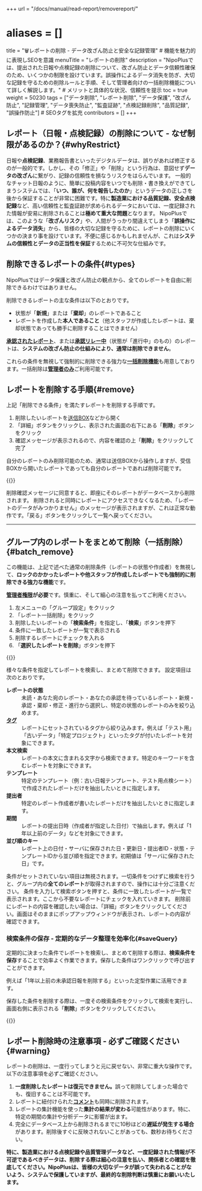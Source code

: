 +++
url = "/docs/manual/read-report/removereport/"
# aliases = []
title = "🗑️レポートの削除 - データ改ざん防止と安全な記録管理" # 機能を魅力的に表現しSEOを意識
menuTitle = "レポートの削除"
description = "NipoPlusでは、提出された日報や点検記録の削除について、改ざん防止とデータ信頼性確保のため、いくつかの制限を設けています。誤操作によるデータ消失を防ぎ、大切な記録を守るための削除ルールと手順、そして管理者向けの一括削除機能について詳しく解説します。" # メリットと具体的な状況、信頼性を提示
toc = true
weight = 50230
tags = ["データ削除", "レポート削除", "データ保護", "改ざん防止", "記録管理", "データ喪失防止", "監査証跡", "点検記録削除", "品質記録", "誤操作防止"] # SEOタグを拡充
contributors = []
+++

## レポート（日報・点検記録）の削除について - なぜ制限があるのか？{#whyRestrict}

日報や**点検記録**、業務報告書といったデジタルデータは、誤りがあれば修正するのが一般的です。しかし、その「修正」や「削除」という行為は、意図せず**データの改ざん**に繋がり、記録の信頼性を損なうリスクをはらんでいます。
一般的なチャット日報のように、簡単に投稿内容をいつでも削除・書き換えができてしまうシステムでは、「**いつ、誰が、何を報告したのか**」というデータの正しさを後から保証することが非常に困難です。特に**製造業における品質記録、安全点検記録**など、高い信頼性と監査証跡が求められるデータにおいては、一度記録された情報が安易に削除されることは**極めて重大な問題**となります。
NipoPlusでは、このような「**改ざんリスク**」や、人間がうっかり間違えてしまう「**誤操作によるデータ消失**」から、皆様の大切な記録を守るために、レポートの削除にいくつかの決まり事を設けています。不便に感じるかもしれませんが、これは**システムの信頼性とデータの正当性を保証**するために不可欠な仕組みです。

## 削除できるレポートの条件{#types}

NipoPlusではデータ保護と改ざん防止の観点から、全てのレポートを自由に削除できるわけではありません。

削除できるレポートの主な条件は以下のとおりです。

- 状態が「<strong>新規</strong>」または「<strong>棄却</strong>」のレポートであること
- レポートを作成した<strong>本人であること</strong>（他スタッフが作成したレポートは、棄却状態であっても勝手に削除することはできません）

<strong>[承認されたレポート](/docs/manual/read-report/state/#agree)</strong>、または<strong>[承認リレー中](/docs/manual/read-report/state/#relay)</strong>（状態が「進行中」のもの）のレポートは、**システムの改ざん防止の仕組みにより、通常は削除できません**。

これらの条件を無視して強制的に削除できる強力な[<strong>一括削除機能</strong>](#batch_remove)も用意しております。一括削除は[<strong>管理者のみ</strong>](/docs/setup/staff-global/rank/)ご利用可能です。

## レポートを削除する手順{#remove}

上記「削除できる条件」を満たすレポートを削除する手順です。

1.  削除したいレポートを[送信BOX](/docs/manual/read-report/list/#listbox)などから開く
2.  「詳細」ボタンをクリックし、表示された画面の右下にある「<strong>削除</strong>」ボタンをクリック
3.  確認メッセージが表示されるので、内容を確認の上「<strong>削除</strong>」をクリックして完了

自分のレポートのみ削除可能のため、通常は送信BOXから操作しますが、受信BOXから開いたレポートであっても自分のレポートであれば削除可能です。

{{<icatch filename="img/report-delete" msg="自分のレポートで、かつ状態が新規または棄却の場合、削除ボタンが表示されます。内容を確認し、削除を実行します" alice="ok">}}

削除確認メッセージに同意すると、即座にそのレポートがデータベースから削除されます。
削除されると同時にレポートにアクセスできなくなるため、「レポートのデータがみつかりません」のメッセージが表示されますが、これは正常な動作です。「戻る」ボタンをクリックして一覧へ戻ってください。

---

## グループ内のレポートをまとめて削除（一括削除）{#batch_remove}

この機能は、上記で述べた通常の削除条件（レポートの状態や作成者）を無視して、**ロックのかかったレポートや他スタッフが作成したレポートでも強制的に削除できる強力な機能**です。

<strong>[管理者権限](/docs/setup/staff-global/rank/)が必要</strong>です。慎重に、そして細心の注意を払ってご利用ください。

1.  左メニューの「グループ設定」をクリック
2.  「レポート一括削除」をクリック
3.  削除したいレポートの「<strong>検索条件</strong>」を指定し、「<strong>検索</strong>」ボタンを押下
4.  条件に一致したレポートが一覧で表示される
5.  削除するレポートにチェックを入れる
6.  「<strong>選択したレポートを削除</strong>」ボタンを押下

{{<icatch filename="img/report-delete-batch" msg="レポートの一括削除は非常に強力な機能です。製造現場の古い点検データや、テストで作成した大量の日報などを一掃する際に便利ですが、その扱いは慎重に！" alice="here">}}

様々な条件を指定してレポートを検索し、まとめて削除できます。
設定項目は次のとおりです。

<dl class="basic">
<dt><strong>レポートの状態</strong></dt>
<dd>未読・あなた宛のレポート・あなたの承認を待っているレポート・新規・承認・棄却・修正・進行から選択し、特定の状態のレポートのみを絞り込めます。</dd>
<dt><a href="/docs/setup/advanced-setting/tag/"><strong>タグ</strong></a></dt>
<dd>レポートにセットされているタグから絞り込みます。例えば「テスト用」「古いデータ」「特定プロジェクト」といったタグが付いたレポートを対象にできます。</dd>
<dt><strong>本文検索</strong></dt>
<dd>レポートの本文に含まれる文字から検索できます。特定のキーワードを含むレポートを対象にできます。</dd>
<dt><strong>テンプレート</strong></dt>
<dd>特定のテンプレート（例：古い日報テンプレート、テスト用点検シート）で作成されたレポートだけを抽出したいときに指定します。</dd>
<dt><strong>提出者</strong></dt>
<dd>特定のレポート作成者が書いたレポートだけを抽出したいときに指定します。</dd>
<dt><strong>期間</strong></dt>
<dd>レポートの提出日時（作成者が指定した日付）で抽出します。例えば「1年以上前のデータ」などを対象にできます。</dd>
<dt><strong>並び順のキー</strong></dt>
<dd>レポート上の日付・サーバに保存された日・更新日・提出者ID・状態・テンプレートIDから並び順を指定できます。初期値は「サーバに保存された日」です。</dd>
</dl>

条件がセットされていない項目は無視されます。一切条件をつけずに検索を行うと、グループ内の**全てのレポート**が取得されますので、操作には十分ご注意ください。
条件を入力して検索ボタンを押すと、条件に一致したレポートが一覧で表示されます。ここから不要なレポートにチェックを入れていきます。
削除前にレポートの内容を確認したい場合は、「詳細」ボタンをクリックしてください。画面はそのままにポップアップウィンドウが表示され、レポートの内容が確認できます。

### 検索条件の保存 - 定期的なデータ整理を効率化{#saveQuery}

定期的に決まった条件でレポートを検索し、まとめて削除する際は、**検索条件を保存**することで効率よく作業できます。保存した条件はワンクリックで呼び出すことができます。

例えば「1年以上前の未承認日報を削除する」といった定型作業に活用できます。

保存した条件を削除する際は、一度その検索条件をクリックして検索を実行し、画面右側に表示される「<strong>削除</strong>」ボタンをクリックしてください。

{{<icatch filename="img/search-save" msg="よく使う検索条件を保存することで、次回から同じ条件でレポートを検索し、一括削除作業をワンクリックで行なえます" alice="ok">}}

## レポート削除時の注意事項 - 必ずご確認ください{#warning}

レポートの削除は、一度行ってしまうと元に戻せない、非常に重大な操作です。以下の注意事項を必ずご確認ください。

1.  <strong>一度削除したレポートは復元できません。</strong>誤って削除してしまった場合でも、復旧することは不可能です。
2.  レポートに紐付けられた[<strong>コメント</strong>](/docs/manual/read-report/state/#comment)も同時に削除されます。
3.  レポートの集計機能を使った<strong>集計の結果が変わる</strong>可能性があります。特に、特定の期間の集計や分析データに影響が出ます。
4.  完全にデータベース上から削除されるまでに10秒ほどの<strong>遅延が発生する場合</strong>があります。削除後すぐに反映されないことがあっても、数秒お待ちください。

<strong>特に、製造業における点検記録や品質管理データなど、一度記録された情報が不可逆であるべきデータは、削除する際は細心の注意を払い、関係者との確認を徹底してください。NipoPlusは、皆様の大切なデータが誤って失われることがないよう、システムで保護していますが、最終的な削除判断は慎重にお願いいたします。</strong>
